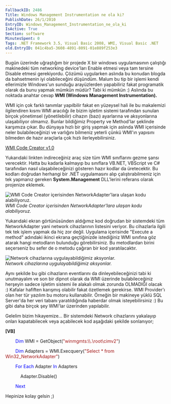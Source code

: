 ```yaml
---
FallbackID: 2486
Title: Windows Management Instrumentation ne ola ki?
PublishDate: 26/1/2010
EntryID: Windows_Management_Instrumentation_ne_ola_ki
IsActive: True
Section: software
MinutesSpent: 0
Tags: .NET Framework 3.5, Visual Basic 2008, WMI, Visual Basic .NET
old.EntryID: 041c4ba5-3608-4891-8091-01e889f253e3
---
```

Bugün üzerinde uğraştığım bir projede X bir windows uygulamasının
çalıştığı makinedeki tüm networking device'ları Enable etmesi veya tam
tersine Disable etmesi gerekiyordu. Çözümü uygularken aslında bu konudan
blogda da bahsetmenin iyi olabileceğini düşündüm. Malum bu tip bir
işlemi kendi ellerimizle Windows'un sunduğu arayüzlerden yapabiliriz
fakat programatik olarak da bunu yapmak mümkün müdür? Tabi ki mümkün :)
Aslında bu noktada anahtar cevap **WMI (Windows Management
Instrumentation).**

WMI için çok farklı tanımlar yapılbilir fakat en yüzeysel hali ile bu
makalemizi ilgilendiren kısmı WMI aracılığı ile bizim işletim sistemi
tarafından sunulan birçok yönetimsel (yönetilebilir) cihazın (bazı)
ayarlarına ve aksyonlarına ulaşabiliyor olmamız. Bunlar bildiğimiz
Property ve Method'lar şeklinde karşımıza çıkar. Bu dünyaya hızlı bir
giriş yapmak için aslında WMI içerisinde neler bulabileceğinizi ve
varlığını bilmeniz yeterli çünkü WMI'ın yapısını bilmeden de hazır
araçlarla çok hızlı ilerleyebilirsiniz.

[WMI Code Creator
v1.0](http://www.microsoft.com/downloads/details.aspx?FamilyID=2cc30a64-ea15-4661-8da4-55bbc145c30e&displaylang=en)

Yukarıdaki linkten indireceğiniz araç size tüm WMI sınıflarını gezme
şansı verecektir. Hatta bu kadarla kalmayıp bu sınıflara VB.NET,
VBScript ve C\# tarafından nasıl ulaşabileceğinizi gösteren hazır kodlar
da üretecektir. Bu kodları doğrudan herhangi bir .NET uygulamasını alıp
çalıştırabilmeniz için tek yapmanız gereken **System.Management**
DLL'lerini referans olarak projenize eklemek.

![WMI Code Creator içerisinden NetworkAdapter'lara ulaşan kodu
alabiliyoruz.](http://cdn.daron.yondem.com/assets/2486/25012010_1.png)\
*WMI Code Creator içerisinden NetworkAdapter'lara ulaşan kodu
alabiliyoruz.*

Yukarıdaki ekran görtünüsünden aldığımız kod doğrudan bir sistemdeki tüm
NetworkAdapter yani network cihazlarının listesini veriyor. Bu
cihazlarla ilgili tek tek işlem yapmak da hiç zor değil. Uygulama
içerisinde "Execute a method" adındaki ikinci ekrana geçtiğinizde
istediğiniz WMI sınıfına göz atarak hangi metodların bulunduğu
görebilirsiniz. Bu metodlardan birini seçerseniz bu sefer de o metodu
çağıran bir kod yaratılacaktır.

![Network cihazlarına uygulayabildiğimiz
aksyonlar.](http://cdn.daron.yondem.com/assets/2486/25012010_2.png)\
*Network cihazlarına uygulayabildiğimiz aksyonlar.*

Aynı şekilde bu gibi cihazların eventlarını da dinleyebileceğinizi tabi
ki unutmayalım ve son bir dipnot olarak da WMI üzerinde bulabileceğiniz
herşeyin sadece işletim sistemi ile alakalı olmak zorunda OLMADIĞI
olacak :) Kafalar hafiften karışmış olabilir fakat özetlemek gerekirse.
WMI Provider'ı olan her tür yazılım bu motoru kullanabilir. Örneğin bir
makineye yüklü SQL Server'da her veri tabanı yaratıldığında haberdar
olmak isteyebilirsiniz :) Bu gibi daha birçok şey WMI'lar üzerinden
yapılabilir.

Gelelim bizim hikayemize... Bir sistemdeki Network cihazlarını yakalayıp
onları kapatabilecek veya açabilecek kod aşağıdaki şekilde sonlanıyor;

**[VB]**

        <span style="color: blue;">Dim</span> WMI = GetObject(<span
style="color: #a31515;">"winmgmts:\\\\.\\root\\cimv2"</span>)

        <span style="color: blue;">Dim</span> Adapters =
WMI.Execquery(<span style="color: #a31515;">"Select \* from
Win32\_NetworkAdapter"</span>)

        <span style="color: blue;">For</span> <span
style="color: blue;">Each</span> Adapter <span
style="color: blue;">In</span> Adapters

            Adapter.Disable()

        <span style="color: blue;">Next</span>

Hepinize kolay gelsin ;)


